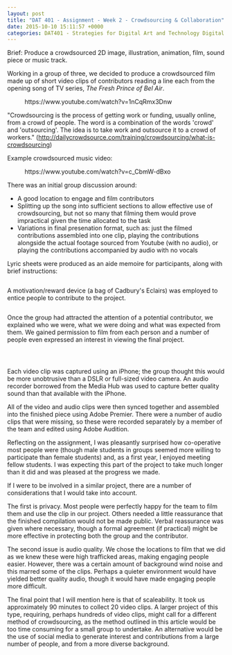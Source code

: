 ```yaml
---
layout: post
title: "DAT 401 - Assignment - Week 2 - Crowdsourcing & Collaboration"
date: 2015-10-10 15:11:57 +0000
categories: DAT401 - Strategies for Digital Art and Technology Digital Art and Technology
---
```


<!-- wp:paragraph {"className":"brief"} -->
<p class="brief">Brief: Produce a crowdsourced 2D image, illustration, animation, film, sound piece or music track.</p>
<!-- /wp:paragraph -->

<!-- wp:paragraph -->
<p>Working in a group of three, we decided to produce a crowdsourced film made up of short video clips of contributors reading a line each from the opening song of TV series, <em>The Fresh Prince of Bel Air</em>.</p>
<!-- /wp:paragraph -->

<!-- wp:embed {"url":"https://www.youtube.com/watch?v=1nCqRmx3Dnw","type":"video","providerNameSlug":"youtube","responsive":true,"className":"wp-embed-aspect-4-3 wp-has-aspect-ratio"} -->
<figure class="wp-block-embed is-type-video is-provider-youtube wp-block-embed-youtube wp-embed-aspect-4-3 wp-has-aspect-ratio"><div class="wp-block-embed__wrapper">
https://www.youtube.com/watch?v=1nCqRmx3Dnw
</div></figure>
<!-- /wp:embed -->

<!-- wp:paragraph -->
<p>"Crowdsourcing&nbsp;is the process of getting work or funding, usually online, from a crowd of people. The word is a combination of the words 'crowd' and 'outsourcing'. The idea is to take work and outsource it to a crowd of workers." (<a href="http://dailycrowdsource.com/training/crowdsourcing/what-is-crowdsourcing">http://dailycrowdsource.com/training/crowdsourcing/what-is-crowdsourcing</a>)</p>
<!-- /wp:paragraph -->

<!-- wp:paragraph -->
<p>Example crowdsourced music video:</p>
<!-- /wp:paragraph -->

<!-- wp:embed {"url":"https://www.youtube.com/watch?v=c_CbmW-dBxo","type":"video","providerNameSlug":"youtube","responsive":true,"className":"wp-embed-aspect-16-9 wp-has-aspect-ratio"} -->
<figure class="wp-block-embed is-type-video is-provider-youtube wp-block-embed-youtube wp-embed-aspect-16-9 wp-has-aspect-ratio"><div class="wp-block-embed__wrapper">
https://www.youtube.com/watch?v=c_CbmW-dBxo
</div></figure>
<!-- /wp:embed -->

<!-- wp:paragraph -->
<p>There was an initial group discussion around:</p>
<!-- /wp:paragraph -->

<!-- wp:list -->
<ul><!-- wp:list-item -->
<li>A good location to engage and film contributors</li>
<!-- /wp:list-item -->

<!-- wp:list-item -->
<li>Splitting up the song into sufficient sections to allow effective use of crowdsourcing, but not so many that filming them would prove impractical given the time allocated to the task</li>
<!-- /wp:list-item -->

<!-- wp:list-item -->
<li>Variations in final presenation format, such as: just the filmed contributions assembled into one clip, playing the contributions alongside the actual footage sourced from Youtube (with no audio), or playing the contributions accompanied by audio with no vocals</li>
<!-- /wp:list-item --></ul>
<!-- /wp:list -->

<!-- wp:paragraph -->
<p>Lyric sheets were produced as an aide memoire for participants, along with brief instructions:</p>
<!-- /wp:paragraph -->

<!-- wp:gallery {"ids":[510],"linkTo":"media","sizeSlug":"medium"} -->
<figure class="wp-block-gallery has-nested-images columns-default is-cropped"><!-- wp:image {"align":"left","id":510,"sizeSlug":"medium","linkDestination":"media"} -->
<figure class="wp-block-image alignleft size-medium"><a href="https://www.circleseven.co.uk/wp-content/uploads/2023/04/IMG_15111-scaled.jpg"><img src="https://www.circleseven.co.uk/wp-content/uploads/2023/04/IMG_15111-225x300.jpg" alt="" class="wp-image-510"/></a></figure>
<!-- /wp:image --></figure>
<!-- /wp:gallery -->

<!-- wp:paragraph -->
<p>A motivation/reward device (a bag of Cadbury's Eclairs) was employed to entice people to contribute to the project.</p>
<!-- /wp:paragraph -->

<!-- wp:gallery {"linkTo":"media","sizeSlug":"medium"} -->
<figure class="wp-block-gallery has-nested-images columns-default is-cropped"><!-- wp:image {"align":"left","id":516,"sizeSlug":"medium","linkDestination":"media"} -->
<figure class="wp-block-image alignleft size-medium"><a href="https://www.circleseven.co.uk/wp-content/uploads/2023/04/IMG_15371-scaled.jpg"><img src="https://www.circleseven.co.uk/wp-content/uploads/2023/04/IMG_15371-225x300.jpg" alt="" class="wp-image-516"/></a></figure>
<!-- /wp:image --></figure>
<!-- /wp:gallery -->

<!-- wp:paragraph -->
<p>Once the group had attracted the attention of a potential contributor, we explained who we were, what we were doing and what was expected from them. We gained permission to film from each person and a number of people even expressed an interest in viewing the final project.</p>
<!-- /wp:paragraph -->

<!-- wp:gallery {"linkTo":"media","sizeSlug":"medium"} -->
<figure class="wp-block-gallery has-nested-images columns-default is-cropped"><!-- wp:image {"id":521,"sizeSlug":"medium","linkDestination":"media"} -->
<figure class="wp-block-image size-medium"><a href="https://www.circleseven.co.uk/wp-content/uploads/2023/04/IMG_1570.png"><img src="https://www.circleseven.co.uk/wp-content/uploads/2023/04/IMG_1570-200x300.png" alt="" class="wp-image-521"/></a></figure>
<!-- /wp:image -->

<!-- wp:image {"id":520,"sizeSlug":"medium","linkDestination":"media"} -->
<figure class="wp-block-image size-medium"><a href="https://www.circleseven.co.uk/wp-content/uploads/2023/04/IMG_1571.png"><img src="https://www.circleseven.co.uk/wp-content/uploads/2023/04/IMG_1571-200x300.png" alt="" class="wp-image-520"/></a></figure>
<!-- /wp:image -->

<!-- wp:image {"id":522,"sizeSlug":"medium","linkDestination":"media"} -->
<figure class="wp-block-image size-medium"><a href="https://www.circleseven.co.uk/wp-content/uploads/2023/04/IMG_1572.png"><img src="https://www.circleseven.co.uk/wp-content/uploads/2023/04/IMG_1572-200x300.png" alt="" class="wp-image-522"/></a></figure>
<!-- /wp:image --></figure>
<!-- /wp:gallery -->

<!-- wp:paragraph -->
<p>Each&nbsp;video clip was captured using an iPhone; the group thought this would be more unobtrusive than a DSLR or full-sized video camera. An audio recorder borrowed from the Media Hub was used to capture better quality sound than that available with the iPhone.</p>
<!-- /wp:paragraph -->

<!-- wp:paragraph -->
<p>All of the video and audio clips were then synced together and assembled into the finished piece using Adobe Premier. There were a number of audio clips that were missing, so these were recorded separately by a member of the team and edited using Adobe Audition.</p>
<!-- /wp:paragraph -->

<!-- wp:paragraph -->
<p>Reflecting on the assignment, I was pleasantly surprised how co-operative most people were (though male students in groups seemed more willing to participate&nbsp;than female students) and, as a first year, I enjoyed meeting fellow students. I was expecting this part of the project to take much longer than it did and was pleased at the progress we made.</p>
<!-- /wp:paragraph -->

<!-- wp:paragraph -->
<p>If I were to be involved in a similar project, there are a number of considerations that I would take into account.</p>
<!-- /wp:paragraph -->

<!-- wp:paragraph -->
<p>The first is privacy. Most people were perfectly happy for the team to film them and use the clip in our project. Others needed a little reassurance that the finished compilation would not be made public. Verbal reassurance was given where necessary, though a formal agreement (if practical) might be more effective in protecting both the group and the contributor.</p>
<!-- /wp:paragraph -->

<!-- wp:paragraph -->
<p>The second issue is audio quality. We chose the locations to film that we did as we knew these were high trafficked areas, making engaging people easier. However, there was a certain amount of background wind noise and this marred some of the clips. Perhaps a quieter environment would have yielded better quality audio, though it would have made engaging people more difficult.</p>
<!-- /wp:paragraph -->

<!-- wp:paragraph -->
<p>The final point that I will mention here is that of scaleability. It took us approximately 90 minutes to collect 20 video clips. A larger project of this type, requiring, perhaps hundreds of video clips, might call for a different method of crowdsourcing, as the method outlined in this article would be too time consuming for a small group to undertake. An alternative would be the use of social media to generate interest and contributions from a large number of people, and from a more diverse background.</p>
<!-- /wp:paragraph -->